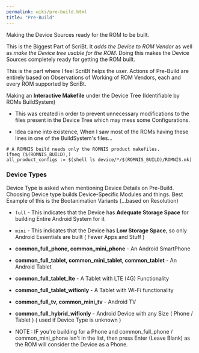 ```yaml
---
permalink: wiki/pre-build.html
title: "Pre-Build"
---
```


Making the Device Sources ready for the ROM to be built.

This is the Biggest Part of ScriBt. It _adds the Device to ROM Vendor_ as well as _make the Device tree usable for the ROM_. Doing this makes the Device Sources completely ready for getting the ROM built.

This is the part where I feel ScriBt helps the user. Actions of Pre-Build are entirely based on Observations of Working of ROM Vendors, each and every ROM supported by ScriBt.

Making an **Interactive Makefile** under the Device Tree (Identifiable by ROMs BuildSystem)

  * This was created in order to prevent unnecessary modifications to the files present in the Device Tree which may mess some Configurations.

  * Idea came into existence, When I saw most of the ROMs having these lines in one of the BuildSystem's files...

```
# A ROMNIS build needs only the ROMNIS product makefiles.
ifneq ($(ROMNIS_BUILD),)
all_product_configs := $(shell ls device/*/$(ROMNIS_BUILD)/ROMNIS.mk)
```

### Device Types

Device Type is asked when mentioning Device Details on Pre-Build. Choosing Device type builds Device-Specific Modules and things. Best Example of this is the Bootanimation Variants (...based on Resolution)

* ```full``` - This indicates that the Device has **Adequate Storage Space** for building Entire Android System for it
* ```mini``` - This indicates that the Device has **Low Storage Space**, so only Android Essentials are built ( Fewer Apps and Stuff )

* **common_full_phone, common_mini_phone** - An Android SmartPhone
* **common_full_tablet, common_mini_tablet, common_tablet** - An Android Tablet
* **common_full_tablet_lte** - A Tablet with LTE (4G) Functionality
* **common_full_tablet_wifionly** - A Tablet with Wi-Fi functionality
* **common_full_tv, common_mini_tv** - Android TV
* **common_full_hybrid_wifionly** - Android Device with any Size ( Phone / Tablet ) ( used if Device Type is unknown )

* NOTE : IF you're building for a Phone and common_full_phone / common_mini_phone isn't in the list, then press Enter (Leave Blank) as the ROM will consider the Device as a Phone.

